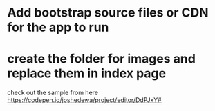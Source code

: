 # Add bootstrap source files or CDN for the app to run
# create the folder for images and replace them in index page

check out the sample from here
https://codepen.io/joshedewa/project/editor/DdPJxY#
